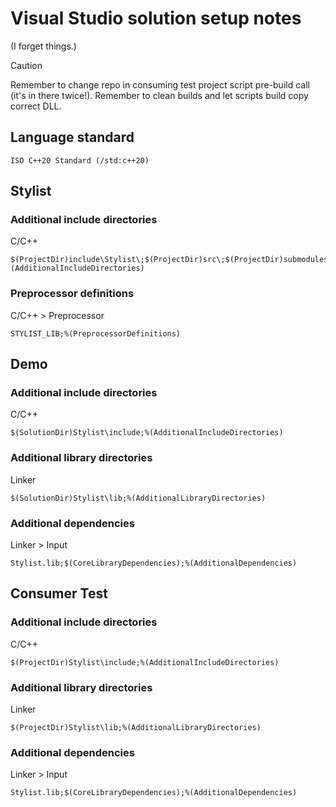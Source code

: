 # Visual Studio solution setup notes

(I forget things.)

> [!CAUTION]
> Remember to change repo in consuming test project script pre-build call (it's in there twice!). Remember to clean builds and let scripts build copy correct DLL.

## Language standard
```
ISO C++20 Standard (/std:c++20)
```

## Stylist

### Additional include directories

C/C++

```
$(ProjectDir)include\Stylist\;$(ProjectDir)src\;$(ProjectDir)submodules\Coco\include;%(AdditionalIncludeDirectories)
```

### Preprocessor definitions

C/C++ > Preprocessor

```
STYLIST_LIB;%(PreprocessorDefinitions)
```

## Demo

### Additional include directories

C/C++

```
$(SolutionDir)Stylist\include;%(AdditionalIncludeDirectories)
```

### Additional library directories

Linker

```
$(SolutionDir)Stylist\lib;%(AdditionalLibraryDirectories)
```

### Additional dependencies

Linker > Input

```
Stylist.lib;$(CoreLibraryDependencies);%(AdditionalDependencies)
```

## Consumer Test

### Additional include directories

C/C++

```
$(ProjectDir)Stylist\include;%(AdditionalIncludeDirectories)
```

### Additional library directories

Linker

```
$(ProjectDir)Stylist\lib;%(AdditionalLibraryDirectories)
```

### Additional dependencies

Linker > Input

```
Stylist.lib;$(CoreLibraryDependencies);%(AdditionalDependencies)
```
